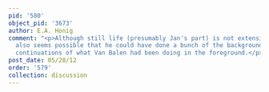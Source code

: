 ```yaml
---
pid: '580'
object_pid: '3673'
author: E.A. Honig
comment: "<p>Although still life (presumably Jan's part) is not extensive here, it
  also seems possible that he could have done a bunch of the background figures as
  continuations of what Van Balen had been doing in the foreground.</p>\n"
post_date: 05/28/12
order: '579'
collection: discussion
---
```

